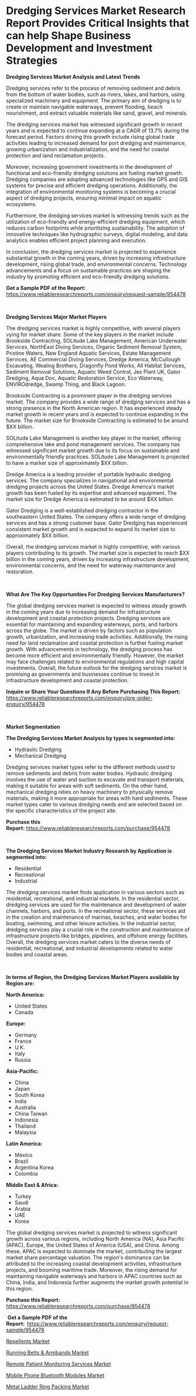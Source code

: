 <p><h1>Dredging Services Market Research Report Provides Critical Insights that can help Shape Business Development and Investment Strategies</h1></p><p><strong>Dredging Services Market Analysis and Latest Trends</strong></p>
<p><p>Dredging services refer to the process of removing sediment and debris from the bottom of water bodies, such as rivers, lakes, and harbors, using specialized machinery and equipment. The primary aim of dredging is to create or maintain navigable waterways, prevent flooding, beach nourishment, and extract valuable materials like sand, gravel, and minerals.</p><p>The dredging services market has witnessed significant growth in recent years and is expected to continue expanding at a CAGR of 13.7% during the forecast period. Factors driving this growth include rising global trade activities leading to increased demand for port dredging and maintenance, growing urbanization and industrialization, and the need for coastal protection and land reclamation projects.</p><p>Moreover, increasing government investments in the development of functional and eco-friendly dredging solutions are fueling market growth. Dredging companies are adopting advanced technologies like GPS and GIS systems for precise and efficient dredging operations. Additionally, the integration of environmental monitoring systems is becoming a crucial aspect of dredging projects, ensuring minimal impact on aquatic ecosystems.</p><p>Furthermore, the dredging services market is witnessing trends such as the utilization of eco-friendly and energy-efficient dredging equipment, which reduces carbon footprints while prioritizing sustainability. The adoption of innovative techniques like hydrographic surveys, digital modeling, and data analytics enables efficient project planning and execution.</p><p>In conclusion, the dredging services market is projected to experience substantial growth in the coming years, driven by increasing infrastructure development, rising global trade, and environmental concerns. Technology advancements and a focus on sustainable practices are shaping the industry by promoting efficient and eco-friendly dredging solutions.</p></p>
<p><strong>Get a Sample PDF of the Report:&nbsp;</strong> <a href="https://www.reliableresearchreports.com/enquiry/request-sample/954478">https://www.reliableresearchreports.com/enquiry/request-sample/954478</a></p>
<p>&nbsp;</p>
<p><strong>Dredging Services Major Market Players</strong></p>
<p><p>The dredging services market is highly competitive, with several players vying for market share. Some of the key players in the market include Brookside Contracting, SOLitude Lake Management, American Underwater Services, NorthEast Diving Services, Organic Sediment Removal System, Pristine Waters, New England Aquatic Services, Estate Management Services, AE Commercial Diving Services, Dredge America, McCullough Excavating, Wealing Brothers, Dragonfly Pond Works, All Habitat Services, Sediment Removal Solutions, Aquatic Weed Control, Jex Plant UK, Gator Dredging, Aqua Doc, Aquatic Restoration Service, Eco Waterway, ENVIROdredge, Swamp Thing, and Black Lagoon.</p><p>Brookside Contracting is a prominent player in the dredging services market. The company provides a wide range of dredging services and has a strong presence in the North American region. It has experienced steady market growth in recent years and is expected to continue expanding in the future. The market size for Brookside Contracting is estimated to be around $XX billion.</p><p>SOLitude Lake Management is another key player in the market, offering comprehensive lake and pond management services. The company has witnessed significant market growth due to its focus on sustainable and environmentally friendly practices. SOLitude Lake Management is projected to have a market size of approximately $XX billion.</p><p>Dredge America is a leading provider of portable hydraulic dredging services. The company specializes in navigational and environmental dredging projects across the United States. Dredge America's market growth has been fueled by its expertise and advanced equipment. The market size for Dredge America is estimated to be around $XX billion.</p><p>Gator Dredging is a well-established dredging contractor in the southeastern United States. The company offers a wide range of dredging services and has a strong customer base. Gator Dredging has experienced consistent market growth and is expected to expand its market size to approximately $XX billion.</p><p>Overall, the dredging services market is highly competitive, with various players contributing to its growth. The market size is expected to reach $XX billion in the coming years, driven by increasing infrastructure development, environmental concerns, and the need for waterway maintenance and restoration.</p></p>
<p>&nbsp;</p>
<p><strong>What Are The Key Opportunities For Dredging Services Manufacturers?</strong></p>
<p><p>The global dredging services market is expected to witness steady growth in the coming years due to increasing demand for infrastructure development and coastal protection projects. Dredging services are essential for maintaining and expanding waterways, ports, and harbors across the globe. The market is driven by factors such as population growth, urbanization, and increasing trade activities. Additionally, the rising need for land reclamation and coastal protection is further fueling market growth. With advancements in technology, the dredging process has become more efficient and environmentally friendly. However, the market may face challenges related to environmental regulations and high capital investments. Overall, the future outlook for the dredging services market is promising as governments and businesses continue to invest in infrastructure development and coastal protection.</p></p>
<p><strong>Inquire or Share Your Questions If Any Before Purchasing This Report:</strong> <a href="https://www.reliableresearchreports.com/enquiry/pre-order-enquiry/954478">https://www.reliableresearchreports.com/enquiry/pre-order-enquiry/954478</a></p>
<p>&nbsp;</p>
<p><strong>Market Segmentation</strong></p>
<p><strong>The Dredging Services Market Analysis by types is segmented into:</strong></p>
<p><ul><li>Hydraulic Dredging</li><li>Mechanical Dredging</li></ul></p>
<p><p>Dredging services market types refer to the different methods used to remove sediments and debris from water bodies. Hydraulic dredging involves the use of water and suction to excavate and transport materials, making it suitable for areas with soft sediments. On the other hand, mechanical dredging relies on heavy machinery to physically remove materials, making it more appropriate for areas with hard sediments. These market types cater to various dredging needs and are selected based on the specific characteristics of the project site.</p></p>
<p><strong>Purchase this Report:&nbsp;</strong><a href="https://www.reliableresearchreports.com/purchase/954478">https://www.reliableresearchreports.com/purchase/954478</a></p>
<p>&nbsp;</p>
<p><strong>The Dredging Services Market Industry Research by Application is segmented into:</strong></p>
<p><ul><li>Residential</li><li>Recreational</li><li>Industrial</li></ul></p>
<p><p>The dredging services market finds application in various sectors such as residential, recreational, and industrial markets. In the residential sector, dredging services are used for the maintenance and development of water channels, harbors, and ports. In the recreational sector, these services aid in the creation and maintenance of marinas, beaches, and water bodies for boating, swimming, and other leisure activities. In the industrial sector, dredging services play a crucial role in the construction and maintenance of infrastructure projects like bridges, pipelines, and offshore energy facilities. Overall, the dredging services market caters to the diverse needs of residential, recreational, and industrial developments related to water bodies and coastal areas.</p></p>
<p>&nbsp;</p>
<p><strong>In terms of Region, the Dredging Services Market Players available by Region are:</strong></p>
<p>
    <p> <strong> North America: </strong>
        <ul>
            <li>United States</li>
            <li>Canada</li>
        </ul>
        </p> 
    <p> <strong> Europe: </strong>
        <ul>
            <li>Germany</li>
            <li>France</li>
            <li>U.K.</li>
            <li>Italy</li>
            <li>Russia</li>
        </ul>
        </p> 
    <p> <strong> Asia-Pacific: </strong>
        <ul>
            <li>China</li>
            <li>Japan</li>
            <li>South Korea</li>
            <li>India</li>
            <li>Australia</li>
            <li>China Taiwan</li>
            <li>Indonesia</li>
            <li>Thailand</li>
            <li>Malaysia</li>
        </ul>
        </p> 
    <p> <strong> Latin America: </strong>
        <ul>
            <li>Mexico</li>
            <li>Brazil</li>
            <li>Argentina Korea</li>
            <li>Colombia</li>
        </ul>
        </p> 
    <p> <strong> Middle East & Africa: </strong>
        <ul>
            <li>Turkey</li>
            <li>Saudi</li>
            <li>Arabia</li>
            <li>UAE</li>
            <li>Korea</li>
        </ul>
    </p>
    </p>
<p><p>The global dredging services market is projected to witness significant growth across various regions, including North America (NA), Asia Pacific (APAC), Europe, the United States of America (USA), and China. Among these, APAC is expected to dominate the market, contributing the largest market share percentage valuation. The region's dominance can be attributed to the increasing coastal development activities, infrastructure projects, and booming maritime trade. Moreover, the rising demand for maintaining navigable waterways and harbors in APAC countries such as China, India, and Indonesia further augments the market growth potential in this region.</p></p>
<p><strong>Purchase this Report: </strong><a href="https://www.reliableresearchreports.com/purchase/954478">https://www.reliableresearchreports.com/purchase/954478</a></p>
<p>&nbsp;<strong>Get a Sample PDF of the Report:&nbsp;&nbsp;</strong><a href="https://www.reliableresearchreports.com/enquiry/request-sample/954478">https://www.reliableresearchreports.com/enquiry/request-sample/954478</a></p>
<p><strong></strong></p>
<p><p><a href="https://github.com/tamvrosiya/Market-Research-Report-List-2/blob/main/repellents-market.md">Repellents Market</a></p><p><a href="https://medium.com/@josueherzog/running-belts-amp-armbands-market-research-report-its-history-and-forecast-2024-to-2031-89ef02d3882a">Running Belts & Armbands Market</a></p><p><a href="https://github.com/dringals/Market-Research-Report-List-2/blob/main/remote-patient-monitoring-services-market.md">Remote Patient Monitoring Services Market</a></p><p><a href="https://medium.com/@krithi.reportprime/mobile-phone-bluetooth-modules-market-furnishes-information-on-market-share-market-trends-and-43c0cc8b8dff">Mobile Phone Bluetooth Modules Market</a></p><p><a href="https://medium.com/@josueherzog/metal-ladder-ring-packing-market-insight-market-trends-growth-forecasted-from-2024-to-2031-621336a32d0a">Metal Ladder Ring Packing Market</a></p></p>